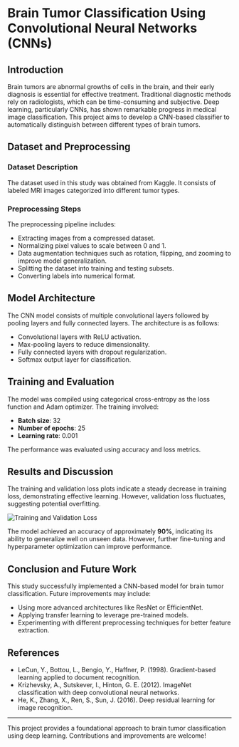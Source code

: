 # Brain Tumor Classification Using Convolutional Neural Networks (CNNs)

## Introduction
Brain tumors are abnormal growths of cells in the brain, and their early diagnosis is essential for effective treatment. Traditional diagnostic methods rely on radiologists, which can be time-consuming and subjective. Deep learning, particularly CNNs, has shown remarkable progress in medical image classification. This project aims to develop a CNN-based classifier to automatically distinguish between different types of brain tumors.

## Dataset and Preprocessing
### Dataset Description
The dataset used in this study was obtained from Kaggle. It consists of labeled MRI images categorized into different tumor types.

### Preprocessing Steps
The preprocessing pipeline includes:
- Extracting images from a compressed dataset.
- Normalizing pixel values to scale between 0 and 1.
- Data augmentation techniques such as rotation, flipping, and zooming to improve model generalization.
- Splitting the dataset into training and testing subsets.
- Converting labels into numerical format.

## Model Architecture
The CNN model consists of multiple convolutional layers followed by pooling layers and fully connected layers. The architecture is as follows:
- Convolutional layers with ReLU activation.
- Max-pooling layers to reduce dimensionality.
- Fully connected layers with dropout regularization.
- Softmax output layer for classification.

## Training and Evaluation
The model was compiled using categorical cross-entropy as the loss function and Adam optimizer. The training involved:
- **Batch size**: 32
- **Number of epochs**: 25
- **Learning rate**: 0.001

The performance was evaluated using accuracy and loss metrics.

## Results and Discussion
The training and validation loss plots indicate a steady decrease in training loss, demonstrating effective learning. However, validation loss fluctuates, suggesting potential overfitting.

![Training and Validation Loss]()

The model achieved an accuracy of approximately **90%**, indicating its ability to generalize well on unseen data. However, further fine-tuning and hyperparameter optimization can improve performance.

## Conclusion and Future Work
This study successfully implemented a CNN-based model for brain tumor classification. Future improvements may include:
- Using more advanced architectures like ResNet or EfficientNet.
- Applying transfer learning to leverage pre-trained models.
- Experimenting with different preprocessing techniques for better feature extraction.

## References
- LeCun, Y., Bottou, L., Bengio, Y., Haffner, P. (1998). Gradient-based learning applied to document recognition.
- Krizhevsky, A., Sutskever, I., Hinton, G. E. (2012). ImageNet classification with deep convolutional neural networks.
- He, K., Zhang, X., Ren, S., Sun, J. (2016). Deep residual learning for image recognition.

---
This project provides a foundational approach to brain tumor classification using deep learning. Contributions and improvements are welcome!
